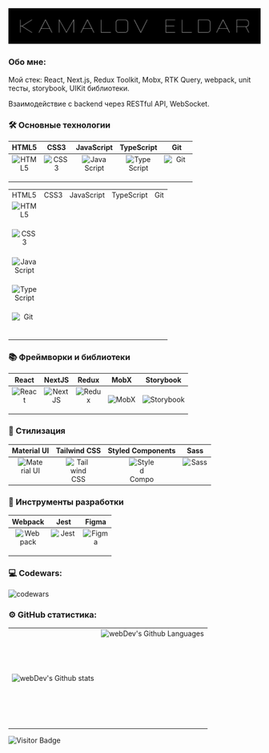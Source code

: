 <img  src="kamalov-eldar.png" alt="kamalov-eldar"  />

### Обо мне:

Мой стек: React, Next.js, Redux Toolkit, Mobx, RTK Query, webpack, unit тесты, storybook, UIKit библиотеки.

Взаимодействие с backend через RESTful API, WebSocket.

### 🛠️ Основные технологии

| HTML5 | CSS3 | JavaScript | TypeScript | Git |
| --- | --- | --- | --- | --- |
| <div style="text-align: center; display: flex; justify-content: center; vertical-align: middle;"><img src="https://profilinator.rishav.dev/skills-assets/html5-original-wordmark.svg" alt="HTML5" width="50" height="50"></div> | <div style="text-align: center; display: flex; justify-content: center; vertical-align: middle;"><img src="https://profilinator.rishav.dev/skills-assets/css3-original-wordmark.svg" alt="CSS3" width="50" height="50"></div> | <div style="text-align: center; display: flex; justify-content: center; vertical-align: middle;"><img src="https://profilinator.rishav.dev/skills-assets/javascript-original.svg" alt="JavaScript" width="50" height="50"></div> | <div style="text-align: center; display: flex; justify-content: center; vertical-align: middle;"><img src="https://profilinator.rishav.dev/skills-assets/typescript-original.svg" alt="TypeScript" width="50" height="50"></div> | <div style="text-align: center; display: flex; justify-content: center; vertical-align: middle;"><img src="https://profilinator.rishav.dev/skills-assets/git-scm-icon.svg" alt="Git" width="50" height="50"></div> |

<table width='100%'>
<tr>
    <td>HTML5</td>
    <td>CSS3</td>
    <td>JavaScript</td>
    <td>TypeScript</td>
    <td>Git</td>
  </tr>
  <tr>
    <td style="text-align: center; display: flex; justify-content: center; vertical-align: middle;">
      <img src="https://profilinator.rishav.dev/skills-assets/html5-original-wordmark.svg" alt="HTML5" width="50" height="50">
    </td>
    <td style="text-align: center; display: flex; justify-content: center; vertical-align: middle;">
      <img src="https://profilinator.rishav.dev/skills-assets/css3-original-wordmark.svg" alt="CSS3" width="50" height="50">
    </td>
    <td style="text-align: center; display: flex; justify-content: center; vertical-align: middle;">
      <img src="https://profilinator.rishav.dev/skills-assets/javascript-original.svg" alt="JavaScript" width="50" height="50">
    </td>
    <td style="text-align: center; display: flex; justify-content: center; vertical-align: middle;">
      <img src="https://profilinator.rishav.dev/skills-assets/typescript-original.svg" alt="TypeScript" width="50" height="50">
    </td>
    <td style="text-align: center; display: flex; justify-content: center; vertical-align: middle;">
      <img src="https://profilinator.rishav.dev/skills-assets/git-scm-icon.svg" alt="Git" width="50" height="50">
    </td>
  </tr>
</table>

### 📚 Фреймворки и библиотеки

| React | NextJS | Redux | MobX | Storybook |
| --- | --- | --- | --- | --- |
| <div style="text-align: center; display: flex; justify-content: center; vertical-align: middle;"><img src="https://profilinator.rishav.dev/skills-assets/react-original-wordmark.svg" alt="React" width="50" height="50"></div> | <div style="text-align: center; display: flex; justify-content: center; vertical-align: middle;"><img src="https://profilinator.rishav.dev/skills-assets/nextjs.png" alt="NextJS" width="50" height="50"></div> | <div style="text-align: center; display: flex; justify-content: center; vertical-align: middle;"><img src="https://profilinator.rishav.dev/skills-assets/redux-original.svg" alt="Redux" width="50" height="50"></div> | <div style="text-align: center; display: flex; justify-content: center; vertical-align: middle;"><img src="https://a11ybadges.com/badge?logo=mobx" alt="MobX" ></div> | <div style="text-align: center; display: flex; justify-content: center; vertical-align: middle;"><img src="https://img.shields.io/badge/-Storybook-FF4785?style=for-the-badge&logo=storybook&logoColor=white" alt="Storybook" ></div> |

### 🎨 Стилизация

| Material UI | Tailwind CSS | Styled Components | Sass |
| --- | --- | --- | --- |
| <div style="text-align: center; display: flex; justify-content: center; vertical-align: middle;"><img src="https://profilinator.rishav.dev/skills-assets/mui.png" alt="Material UI" width="50" height="50"></div> | <div style="text-align: center; display: flex; justify-content: center; vertical-align: middle;"><img src="https://profilinator.rishav.dev/skills-assets/tailwindcss.svg" alt="Tailwind CSS" width="50" height="50"></div> | <div style="text-align: center; display: flex; justify-content: center; vertical-align: middle;"><img src="https://profilinator.rishav.dev/skills-assets/styled-components.png" alt="Styled Components" width="50" height="50"></div> | <div style="text-align: center; display: flex; justify-content: center; vertical-align: middle;"><img src="https://profilinator.rishav.dev/skills-assets/sass-original.svg" alt="Sass" width="50" height="50"></div> |

### 🧪 Инструменты разработки

| Webpack | Jest | Figma |
| --- | --- | --- |
| <div style="text-align: center; display: flex; justify-content: center; vertical-align: middle;"><img src="https://profilinator.rishav.dev/skills-assets/webpack-original.svg" alt="Webpack" width="50" height="50"></div> | <div style="text-align: center; display: flex; justify-content: center; vertical-align: middle;"><img src="https://profilinator.rishav.dev/skills-assets/jest.svg" alt="Jest" width="50" height="50"></div> | <div style="text-align: center; display: flex; justify-content: center; vertical-align: middle;"><img src="https://profilinator.rishav.dev/skills-assets/figma-icon.svg" alt="Figma" width="50" height="50"></div> |

### 💻 Codewars:

![codewars](https://www.codewars.com/users/kamalov.job/badges/large)

### ⚙️ GitHub статистика:

<table>
  <tr>
    <td>
      <img align="left" src="http://github-readme-streak-stats.herokuapp.com?user=kamalov-eldar&theme=dark" alt="webDev's Github stats" />
    </td>
    <td>
      <img height="195px" align="right" alt="webDev's Github Languages" src="https://github-readme-stats-sigma-five.vercel.app/api/top-langs/?username=kamalov-eldar&layout=compact&theme=vision-friendly-dark" />
    </td>
  </tr>
</table>

![Visitor Badge](https://visitor-badge.laobi.icu/badge?page_id=kamalov-eldar)
